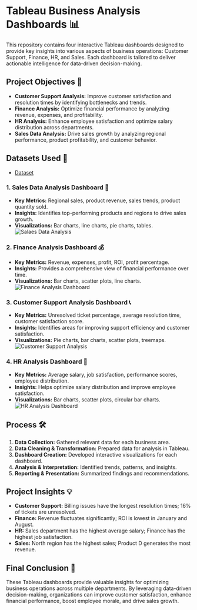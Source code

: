 # Tableau Business Analysis Dashboards 📊

This repository contains four interactive Tableau dashboards designed to provide key insights into various aspects of business operations: Customer Support, Finance, HR, and Sales. Each dashboard is tailored to deliver actionable intelligence for data-driven decision-making.

## Project Objectives 🎯

* **Customer Support Analysis:** Improve customer satisfaction and resolution times by identifying bottlenecks and trends.
* **Finance Analysis:** Optimize financial performance by analyzing revenue, expenses, and profitability.
* **HR Analysis:** Enhance employee satisfaction and optimize salary distribution across departments.
* **Sales Data Analysis:** Drive sales growth by analyzing regional performance, product profitability, and customer behavior.

## Datasets Used 💾

- <a href="https://github.com/inileshverma/Tableau-Celestial-Innovations-Dashboards/blob/main/company_data_linked.xlsx">Dataset</a>
 
 ### 1. Sales Data Analysis Dashboard 🛒

* **Key Metrics:** Regional sales, product revenue, sales trends, product quantity sold.
* **Insights:** Identifies top-performing products and regions to drive sales growth.
* **Visualizations:** Bar charts, line charts, pie charts, tables.
  ![Salaes Data Analysis](https://github.com/user-attachments/assets/5e001a9d-901d-4d2c-b9c8-2db233e182da)

 ### 2. Finance Analysis Dashboard 💰

* **Key Metrics:** Revenue, expenses, profit, ROI, profit percentage.
* **Insights:** Provides a comprehensive view of financial performance over time.
* **Visualizations:** Bar charts, scatter plots, line charts.
  ![Finance Analysis Dashboard](https://github.com/user-attachments/assets/bf490bdf-ab07-4ea2-adb8-ddb2a080ea65)
  
### 3. Customer Support Analysis Dashboard 📞

* **Key Metrics:** Unresolved ticket percentage, average resolution time, customer satisfaction score.
* **Insights:** Identifies areas for improving support efficiency and customer satisfaction.
* **Visualizations:** Pie charts, bar charts, scatter plots, treemaps.
  ![Customer Support Analysis](https://github.com/user-attachments/assets/78975495-1f06-4160-bb5f-5cd8aea43d30)

### 4. HR Analysis Dashboard 👥

* **Key Metrics:** Average salary, job satisfaction, performance scores, employee distribution.
* **Insights:** Helps optimize salary distribution and improve employee satisfaction.
* **Visualizations:** Bar charts, scatter plots, circular bar charts.
  ![HR Analysis Dashboard](https://github.com/user-attachments/assets/ab08b6ea-7319-48c6-a5ce-8c74e6032ce2)

## Process 🛠️

1.  **Data Collection:** Gathered relevant data for each business area.
2.  **Data Cleaning & Transformation:** Prepared data for analysis in Tableau.
3.  **Dashboard Creation:** Developed interactive visualizations for each dashboard.
4.  **Analysis & Interpretation:** Identified trends, patterns, and insights.
5.  **Reporting & Presentation:** Summarized findings and recommendations.

## Project Insights 💡

* **Customer Support:** Billing issues have the longest resolution times; 16% of tickets are unresolved.
* **Finance:** Revenue fluctuates significantly; ROI is lowest in January and August.
* **HR:** Sales department has the highest average salary; Finance has the highest job satisfaction.
* **Sales:** North region has the highest sales; Product D generates the most revenue.

## Final Conclusion 🎉

These Tableau dashboards provide valuable insights for optimizing business operations across multiple departments. By leveraging data-driven decision-making, organizations can improve customer satisfaction, enhance financial performance, boost employee morale, and drive sales growth.
